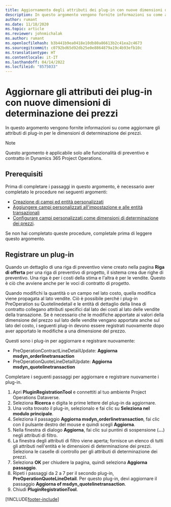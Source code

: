 ```yaml
---
title: Aggiornamento degli attributi dei plug-in con nuove dimensioni di determinazione dei prezzi
description: In questo argomento vengono fornite informazioni su come aggiornare gli attributi di plug-in per le dimensioni di determinazione dei prezzi.
author: rumant
ms.date: 11/18/2020
ms.topic: article
ms.reviewer: johnmichalak
ms.author: rumant
ms.openlocfilehash: b3b441b9ea0418e10db80a86613b2c41ea2c4673
ms.sourcegitcommit: c0792bd65d92db25e0e8864879a19c4b93efb10c
ms.translationtype: HT
ms.contentlocale: it-IT
ms.lasthandoff: 04/14/2022
ms.locfileid: "8575033"
---
```

# <a name="update-plug-in-attributes-with-new-pricing-dimensions"></a>Aggiornare gli attributi dei plug-in con nuove dimensioni di determinazione dei prezzi

In questo argomento vengono fornite informazioni su come aggiornare gli attributi di plug-in per le dimensioni di determinazione dei prezzi.

> [!NOTE]
> Questo argomento è applicabile solo alle funzionalità di preventivo e contratto in Dynamics 365 Project Operations.

## <a name="prerequisites"></a>Prerequisiti
Prima di completare i passaggi in questo argomento, è necessario aver completato le procedure nei seguenti argomenti:

  - [Creazione di campi ed entità personalizzati](create-custom-fields-entities-pricing-dimensions.md) 
  - [Aggiungere campi personalizzati all'impostazione e alle entità transazionali ](add-custom-fields-price-setup-transactional-entities.md)
  - [Configurare campi personalizzati come dimensioni di determinazione dei prezzi](set-up-custom-fields-pricing-dimensions.md). 
  
Se non hai completato queste procedure, completale prima di leggere questo argomento.

## <a name="register-a-plug-in"></a>Registrare un plug-in
Quando un dettaglio di una riga di preventivo viene creato nella pagina **Riga di offerta** per una riga di preventivo di progetto, il sistema crea due righe di preventivo. Una riga è per i costi della stima e l'altra è per le vendite. Questo è ciò che avviene anche per le voci di contratto di progetto.

Quando modifichi la quantità o un campo nel lato costo, quella modifica viene propagata al lato vendite. Ciò è possibile perché i plug-in PreOperation su Quotelinedetail e le entità di dettaglio della linea di contratto collegano attributi specifici dal lato dei costi al lato delle vendite della transazione. Se è necessario che le modifiche apportate ai valori della dimensione del prezzo sul lato delle vendite vengano apportate anche sul lato del costo, i seguenti plug-in devono essere registrati nuovamente dopo aver apportato le modifiche a una dimensione del prezzo.

Questi sono i plug-in per aggiornare e registrare nuovamente:

- PreOperationContractLineDetailUpdate: **Aggiorna msdyn_orderlinetransaction**
- PreOperationQuoteLineDetailUpdate: **Aggiorna msdyn_quotelinetransaction**

Completare i seguenti passaggi per aggiornare e registrare nuovamente i plug-in.

1. Apri **PluginRegistrationTool** e connettiti al tuo ambiente Project Operations Dataverse.
2. Seleziona **Ricerca** e digita le prime lettere del plug-in da aggiornare.
3. Una volta trovato il plug-in, selezionalo e fai clic su **Seleziona nel modulo principale**.
4. Seleziona il passaggio **Aggiorna msdyn_orderlinetransaction**, fai clic con il pulsante destro del mouse e quindi scegli **Aggiorna**.
5. Nella finestra di dialogo **Aggiorna**, fai clic sui puntini di sospensione (**...**) negli attributi di filtro.
6. La finestra degli attributi di filtro viene aperta; fornisce un elenco di tutti gli attributi nell'entità e le dimensioni di determinazione dei prezzi. Seleziona le caselle di controllo per gli attributi di determinazione dei prezzi.
7. Seleziona **OK** per chiudere la pagina, quindi seleziona **Aggiorna passaggio**.
8. Ripeti i passaggi da 2 a 7 per il secondo plug-in, **PreOperationQuoteLineDetail**. Per questo plug-in, devi aggiornare il passaggio **Aggiorna of msdyn_quotelinetransaction**.
9. Chiudi **PluginRegistrationTool**.


[!INCLUDE[footer-include](../includes/footer-banner.md)]